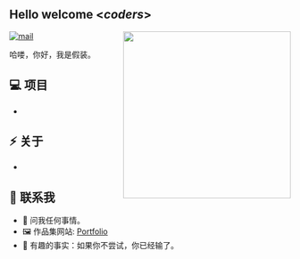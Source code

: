 <h2> Hello welcome <<i>coders</i>></h2>

<img align='right' src='http://www.jenyalestina.com/blog/wp-content/uploads/2019/05/web-development-1024x582.jpg' width='300"' alt="">

[![mail](https://img.shields.io/badge/-Gmail-Red?style=flat-square&logo=Gmail&logoColor=white&link=mailto:suyash.srivastava14@gmail.com)](mailto:suyash.srivastava14@gmail.com)

哈喽，你好，我是假装。

## 💻 项目
* 

## ⚡ 关于
- 

## 👋 联系我
- 💬 问我任何事情。
- 🖼️ 作品集网站: [Portfolio](https://suyash-srivastava.github.io/suyashsrivastava/Suyash)
- 💎 有趣的事实：如果你不尝试，你已经输了。
